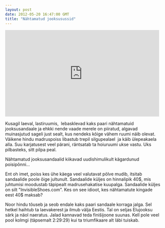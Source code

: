 ```yaml
---
layout: post
date: 2012-05-20 16:47:00 GMT
title: "Nähtamatud jooksusussid"
---
```

<p><iframe frameborder="0" height="281" src="http://player.vimeo.com/video/37558802" width="500"></iframe></p>&#13;
<p>Kusagil laeval, lastiruumis,  lebasklevad kaks paari nähtamatuid jooksusandaale ja ehkki nende vaade merele on piiratud, algavad muinasjutud sageli just sealt, kus nendeks kõige vähem ruumi näib olevat. <br />Väikene hindu madruspoiss libastub trepil silgupealael  ja käib ülepeakaela alla. Suu karjatusest veel pärani, räntsatab ta hoiuruumi ukse vastu. Uks pilbasteks, sitt pilpa peal. </p>&#13;
<p>Nähtamatud jooksusandaalid kiikavad uudishimulikult kägardunud poisipõnni...</p>&#13;
<p>Ent oh imet, poiss kes ühe käega veel valutavat põlve mudib, itsitab sandaalide poole õige jultunult. Sandaalide küljes on hinnalipik 40$, mis juhtumisi moodustab täpipealt madrusehakatise kuupalga. Sandaalide küljes on silt "InvisibleShoes.com". Kes on see idioot, kes nähtamatute kingade eest 40$ maksab?</p>&#13;
<p>Noor hindu tõuseb ja seob endale kaks paari sandaale korraga jalga. Sel hetkel haihtub ta laevakerest ja ilmub välja Eestis. Tal on seljas Elujooksu särk ja näol naeratus. Jalad kannavad teda finišijoone suunas. Kell pole veel pool kolmgi (täpsemalt 2:29:29) kui ta triumfikaare alt läbi tuiskab.    </p> 